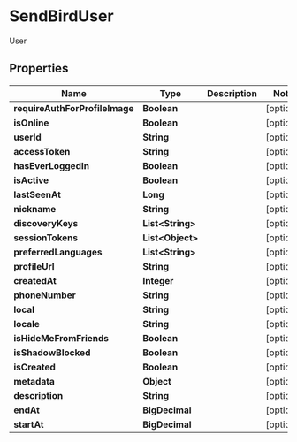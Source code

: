 

# SendBirdUser

User

## Properties

| Name | Type | Description | Notes |
|------------ | ------------- | ------------- | -------------|
|**requireAuthForProfileImage** | **Boolean** |  |  [optional] |
|**isOnline** | **Boolean** |  |  [optional] |
|**userId** | **String** |  |  [optional] |
|**accessToken** | **String** |  |  [optional] |
|**hasEverLoggedIn** | **Boolean** |  |  [optional] |
|**isActive** | **Boolean** |  |  [optional] |
|**lastSeenAt** | **Long** |  |  [optional] |
|**nickname** | **String** |  |  [optional] |
|**discoveryKeys** | **List&lt;String&gt;** |  |  [optional] |
|**sessionTokens** | **List&lt;Object&gt;** |  |  [optional] |
|**preferredLanguages** | **List&lt;String&gt;** |  |  [optional] |
|**profileUrl** | **String** |  |  [optional] |
|**createdAt** | **Integer** |  |  [optional] |
|**phoneNumber** | **String** |  |  [optional] |
|**local** | **String** |  |  [optional] |
|**locale** | **String** |  |  [optional] |
|**isHideMeFromFriends** | **Boolean** |  |  [optional] |
|**isShadowBlocked** | **Boolean** |  |  [optional] |
|**isCreated** | **Boolean** |  |  [optional] |
|**metadata** | **Object** |  |  [optional] |
|**description** | **String** |  |  [optional] |
|**endAt** | **BigDecimal** |  |  [optional] |
|**startAt** | **BigDecimal** |  |  [optional] |



